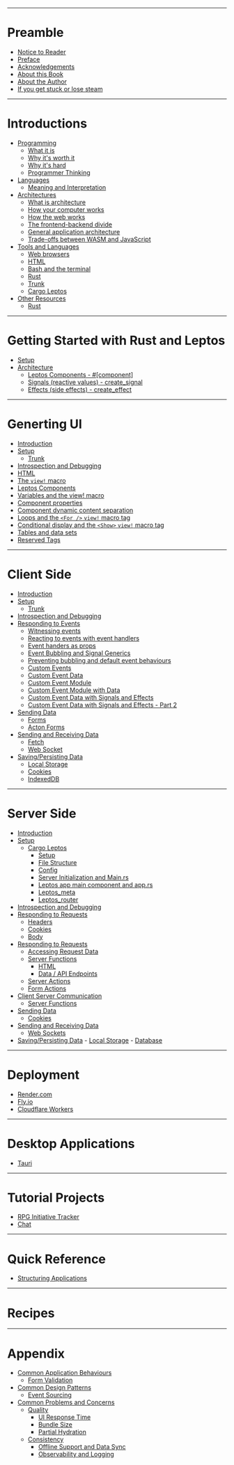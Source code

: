 ------------

# Preamble

- [Notice to Reader](./read_me_first.md)
- [Preface](./preface.md)
- [Acknowledgements]()
- [About this Book](./about.md)
- [About the Author]()
- [If you get stuck or lose steam]()

------------

# Introductions

- [Programming]()
	- [What it is]()
	- [Why it's worth it]()
	- [Why it's hard]()
	- [Programmer Thinking]()
- [Languages]()
	- [Meaning and Interpretation]()
- [Architectures]()
	- [What is architecture]()
	- [How your computer works]()
	- [How the web works]()
	- [The frontend-backend divide]()
	- [General application architecture]()
	- [Trade-offs between WASM and JavaScript]()
- [Tools and Languages]()
	- [Web browsers]()
	- [HTML]()
	- [Bash and the terminal]()
	- [Rust]()
	- [Trunk]()
	- [Cargo Leptos]()
- [Other Resources]()
	- [Rust](./intro/other_resources/rust.md)

------------

# Getting Started with Rust and Leptos

- [Setup](./getting_started/setup.md)
- [Architecture]()
	- [Leptos Components - #[component]]()
	- [Signals (reactive values) - create_signal]()
	- [Effects (side effects) - create_effect]()

------------

# Generting UI
- [Introduction](./client/summary.md)	
- [Setup]()
	- [Trunk]()
- [Introspection and Debugging]()
- [HTML](./getting_started/html_intro.md)
- [The `view!` macro](./getting_started/view_macro_html.md)
- [Leptos Components](./ui/leptos_component_intro.md)
- [Variables and the view! macro](./ui/view_macro_variables.md)
- [Component properties](./ui/leptos_component_properties.md)
- [Component dynamic content separation](./ui/leptos_component_dynamic_content_separation.md)
- [Loops and the `<For />` `view!` macro tag](./ui/loops_and_the_for_view_macro_tag.md)
- [Conditional display and the `<Show>` `view!` macro tag](./ui/conditional_display_and_the_show_macro.md)
- [Tables and data sets](./ui/tables_and_data_sets.md)
- [Reserved Tags](./ui/reserved_tags.md)

------------

# Client Side

- [Introduction](./client/summary.md)
- [Setup]()
	- [Trunk]()
- [Introspection and Debugging]()
- [Responding to Events]()
	- [Witnessing events](./client/responding/leptos_component_logging_events.md)
	- [Reacting to events with event handlers](./client/responding/leptos_component_update_from_event.md)
	- [Event handers as props](./client/responding/event_handlers_as_props.md)
	- [Event Bubbling and Signal Generics](./client/responding/event_bubbling_and_signal_generics.md)
	- [Preventing bubbling and default event behaviours ]()
	- [Custom Events](./client/responding/custom_events.md)
	- [Custom Event Data](./client/responding/custom_event_data.md)
	- [Custom Event Module](./client/responding/custom_event_module.md)
	- [Custom Event Module with Data](./client/responding/custom_event_module_with_data.md)
	- [Custom Event Data with Signals and Effects](./client/responding/custom_event_data_with_signals_and_effects.md)
	- [Custom Event Data with Signals and Effects - Part 2](./client/responding/custom_event_data_with_signals_and_effects_part2.md)
- [Sending Data]()
	- [Forms](client/responding/forms.md)
	- [Acton Forms]()
- [Sending and Receiving Data]()
	- [Fetch]()
	- [Web Socket]()
- [Saving/Persisting Data](./client/store_data/summary.md)
	- [Local Storage](./client/store_data/web_storage.md)
	- [Cookies](./client/store_data/cookies.md)
	- [IndexedDB](./client/store_data/indexeddb.md)

------------

# Server Side
- [Introduction](./server/summary.md)
- [Setup]()
	- [Cargo Leptos](./server/cargo_leptos/summary.md)
		- [Setup](server/cargo_leptos/setup.md)
		- [File Structure](file_structure.md)
		- [Config](config.md)
		- [Server Initialization and Main.rs](overview_main.md)
		- [Leptos app main component and app.rs](overview_app.md)
		- [Leptos_meta](leptos_meta.md)
		- [Leptos_router](leptos_router.md)
- [Introspection and Debugging]()
- [Responding to Requests](./server/responding.md)
	- [Headers]()
	- [Cookies]()
	- [Body]()
- [Responding to Requests]()
	- [Accessing Request Data](./server/responding/accessing_request_data.md)
	- [Server Functions](./se)
		- [HTML]()
		- [Data / API Endpoints]()
	- [Server Actions]()
	- [Form Actions]()
- [Client Server Communication]()
	- [Server Functions](./server/server_client_communication/server_functions.md)
- [Sending Data]()
	- [Cookies]()
- [Sending and Receiving Data]()
	- [Web Sockets]()
- [Saving/Persisting Data]()
		- [Local Storage]()
		- [Database]()


------------

# Deployment

- [Render.com]() 
- [Fly.io]()
- [Cloudflare Workers]()

------------

# Desktop Applications
- [Tauri]()

------------

# Tutorial Projects

- [RPG Initiative Tracker](./tutorial_projects/initiative_tracker/summary.md)
- [Chat](./tutorial_projects/chat/summary.md)

------------

# Quick Reference
- [Structuring Applications](./quick_reference/rust/structuring_applictions.md)

------------

# Recipes

------------

# Appendix
- [Common Application Behaviours]()
	- [Form Validation]()
- [Common Design Patterns]()
	- [Event Sourcing]()
- [Common Problems and Concerns]()
	- [Quality]()
		- [UI Response Time]()
		- [Bundle Size]()
		- [Partial Hydration]()
	- [Consistency]()
		- [Offline Support and Data Sync]()
		- [Observability and Logging]()
